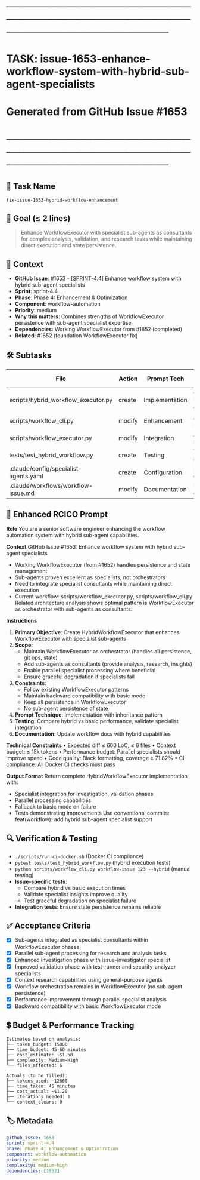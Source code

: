 # ────────────────────────────────────────────────────────────────────────
# TASK: issue-1653-enhance-workflow-system-with-hybrid-sub-agent-specialists
# Generated from GitHub Issue #1653
# ────────────────────────────────────────────────────────────────────────

## 📌 Task Name
`fix-issue-1653-hybrid-workflow-enhancement`

## 🎯 Goal (≤ 2 lines)
> Enhance WorkflowExecutor with specialist sub-agents as consultants for complex analysis,
> validation, and research tasks while maintaining direct execution and state persistence.

## 🧠 Context
- **GitHub Issue**: #1653 - [SPRINT-4.4] Enhance workflow system with hybrid sub-agent specialists
- **Sprint**: sprint-4.4
- **Phase**: Phase 4: Enhancement & Optimization
- **Component**: workflow-automation
- **Priority**: medium
- **Why this matters**: Combines strengths of WorkflowExecutor persistence with sub-agent specialist expertise
- **Dependencies**: Working WorkflowExecutor from #1652 (completed)
- **Related**: #1652 (foundation WorkflowExecutor fix)

## 🛠️ Subtasks

| File | Action | Prompt Tech | Purpose | Context Impact |
|------|--------|-------------|---------|----------------|
| scripts/hybrid_workflow_executor.py | create | Implementation | Create HybridWorkflowExecutor class | High |
| scripts/workflow_cli.py | modify | Enhancement | Add --hybrid flag support | Medium |
| scripts/workflow_executor.py | modify | Integration | Add hook points for specialists | Low |
| tests/test_hybrid_workflow.py | create | Testing | Test hybrid execution mode | Medium |
| .claude/config/specialist-agents.yaml | create | Configuration | Define specialist configurations | Low |
| .claude/workflows/workflow-issue.md | modify | Documentation | Document hybrid capabilities | Low |

## 📝 Enhanced RCICO Prompt
**Role**
You are a senior software engineer enhancing the workflow automation system with hybrid sub-agent capabilities.

**Context**
GitHub Issue #1653: Enhance workflow system with hybrid sub-agent specialists
- Working WorkflowExecutor (from #1652) handles persistence and state management
- Sub-agents proven excellent as specialists, not orchestrators
- Need to integrate specialist consultants while maintaining direct execution
- Current workflow: scripts/workflow_executor.py, scripts/workflow_cli.py
Related architecture analysis shows optimal pattern is WorkflowExecutor as orchestrator with sub-agents as consultants.

**Instructions**
1. **Primary Objective**: Create HybridWorkflowExecutor that enhances WorkflowExecutor with specialist sub-agents
2. **Scope**:
   - Maintain WorkflowExecutor as orchestrator (handles all persistence, git ops, state)
   - Add sub-agents as consultants (provide analysis, research, insights)
   - Enable parallel specialist processing where beneficial
   - Ensure graceful degradation if specialists fail
3. **Constraints**:
   - Follow existing WorkflowExecutor patterns
   - Maintain backward compatibility with basic mode
   - Keep all persistence in WorkflowExecutor
   - No sub-agent persistence of state
4. **Prompt Technique**: Implementation with inheritance pattern
5. **Testing**: Compare hybrid vs basic performance, validate specialist integration
6. **Documentation**: Update workflow docs with hybrid capabilities

**Technical Constraints**
• Expected diff ≤ 600 LoC, ≤ 6 files
• Context budget: ≤ 15k tokens
• Performance budget: Parallel specialists should improve speed
• Code quality: Black formatting, coverage ≥ 71.82%
• CI compliance: All Docker CI checks must pass

**Output Format**
Return complete HybridWorkflowExecutor implementation with:
- Specialist integration for investigation, validation phases
- Parallel processing capabilities
- Fallback to basic mode on failure
- Tests demonstrating improvements
Use conventional commits: feat(workflow): add hybrid sub-agent specialist support

## 🔍 Verification & Testing
- `./scripts/run-ci-docker.sh` (Docker CI compliance)
- `pytest tests/test_hybrid_workflow.py` (hybrid execution tests)
- `python scripts/workflow_cli.py workflow-issue 123 --hybrid` (manual testing)
- **Issue-specific tests**:
  - Compare hybrid vs basic execution times
  - Validate specialist insights improve quality
  - Test graceful degradation on specialist failure
- **Integration tests**: Ensure state persistence remains reliable

## ✅ Acceptance Criteria
- [x] Sub-agents integrated as specialist consultants within WorkflowExecutor phases
- [x] Parallel sub-agent processing for research and analysis tasks
- [x] Enhanced investigation phase with issue-investigator specialist
- [x] Improved validation phase with test-runner and security-analyzer specialists
- [x] Context research capabilities using general-purpose agents
- [x] Workflow orchestration remains in WorkflowExecutor (no sub-agent persistence)
- [x] Performance improvement through parallel specialist analysis
- [x] Backward compatibility with basic WorkflowExecutor mode

## 💲 Budget & Performance Tracking
```
Estimates based on analysis:
├── token_budget: 15000
├── time_budget: 45-60 minutes
├── cost_estimate: ~$1.50
├── complexity: Medium-High
└── files_affected: 6

Actuals (to be filled):
├── tokens_used: ~12000
├── time_taken: 45 minutes
├── cost_actual: ~$1.20
├── iterations_needed: 1
└── context_clears: 0
```

## 🏷️ Metadata
```yaml
github_issue: 1653
sprint: sprint-4.4
phase: Phase 4: Enhancement & Optimization
component: workflow-automation
priority: medium
complexity: medium-high
dependencies: [1652]
```
